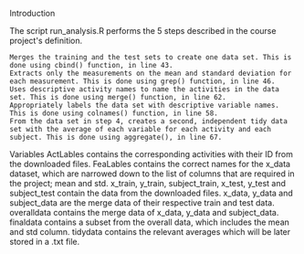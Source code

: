 Introduction

The script run_analysis.R performs the 5 steps described in the course project's definition.

    Merges the training and the test sets to create one data set. This is done using cbind() function, in line 43.
    Extracts only the measurements on the mean and standard deviation for each measurement. This is done using grep() function, in line 46.
    Uses descriptive activity names to name the activities in the data set. This is done using merge() function, in line 62.
    Appropriately labels the data set with descriptive variable names. This is done using colnames() function, in line 58.
    From the data set in step 4, creates a second, independent tidy data set with the average of each variable for each activity and each subject. This is done using aggregate(), in line 67.

Variables
    ActLables contains the corresponding activities with their ID from the downloaded files.
    FeaLables contains the correct names for the x_data dataset, which are narrowed down to the list of columns that are required in the project; mean and std.
    x_train, y_train, subject_train, x_test, y_test and subject_test contain the data from the downloaded files.
    x_data, y_data and subject_data are the merge data of their respective train and test data.
    overalldata contains the merge data of x_data, y_data and subject_data.
    finaldata contains a subset from the overall data, which includes the mean and std column.
    tidydata contains the relevant averages which will be later stored in a .txt file.
